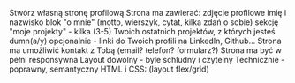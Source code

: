Stwórz własną stronę profilową
Strona ma zawierać:
zdjęcie profilowe
imię i nazwisko
blok "o mnie" (motto, wierszyk, cytat, kilka zdań o sobie)
sekcję "moje projekty" - kilka (3-5) Twoich ostatnich projektów, z których jesteś dumn(a/y)
opcjonalnie - linki do Twoich profili na LinkedIn, Github...
Strona ma umożliwić kontakt z Tobą (email? telefon? formularz?)
Strona ma być w pełni responsywna
Layout dowolny - byle schludny i czytelny
Technicznie - poprawny, semantyczny HTML i CSS: (layout flex/grid)
